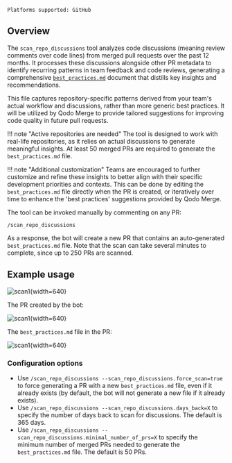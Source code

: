 `Platforms supported: GitHub`

## Overview

The `scan_repo_discussions` tool analyzes code discussions (meaning review comments over code lines) from merged pull requests over the past 12 months.
It processes these discussions alongside other PR metadata to identify recurring patterns in team feedback and code reviews, generating a comprehensive [`best_practices.md`](https://github.com/qodo-ai/pr-agent/blob/qodo-merge-best-practices_2025-04-16_1018/best_practices.md) document that distills key insights and recommendations.

This file captures repository-specific patterns derived from your team's actual workflow and discussions, rather than more generic best practices. 
It will be utilized by Qodo Merge to provide tailored suggestions for improving code quality in future pull requests.

!!! note "Active repositories are needed"
    The tool is designed to work with real-life repositories, as it relies on actual discussions to generate meaningful insights.
    At least 50 merged PRs are required to generate the `best_practices.md` file.

!!! note "Additional customization"
    Teams are encouraged to further customize and refine these insights to better align with their specific development priorities and contexts.
    This can be done by editing the `best_practices.md` file directly when the PR is created, or iteratively over time to enhance the 'best practices' suggestions provided by Qodo Merge.



The tool can be invoked manually by commenting on any PR:
```
/scan_repo_discussions
```

As a response, the bot will create a new PR that contains an auto-generated `best_practices.md` file.
Note that the scan can take several minutes to complete, since up to 250 PRs are scanned.

## Example usage


![scan1](https://codium.ai/images/pr_agent/scan_repo_discussions_1.png){width=640}

The PR created by the bot:

![scan1](https://codium.ai/images/pr_agent/scan_repo_discussions_2.png){width=640}

The `best_practices.md` file in the PR:

![scan1](https://codium.ai/images/pr_agent/scan_repo_discussions_3.png){width=640}

### Configuration options

- Use `/scan_repo_discussions --scan_repo_discussions.force_scan=true` to force generating a PR with a new `best_practices.md` file, even if it already exists (by default, the bot will not generate a new file if it already exists).
- Use `/scan_repo_discussions --scan_repo_discussions.days_back=X` to specify the number of days back to scan for discussions. The default is 365 days.
- Use `/scan_repo_discussions --scan_repo_discussions.minimal_number_of_prs=X` to specify the minimum number of merged PRs needed to generate the `best_practices.md` file. The default is 50 PRs.